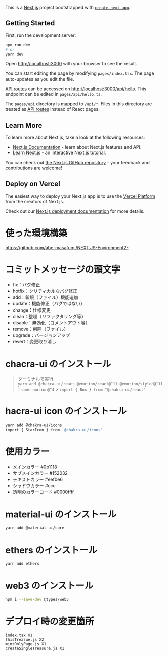 This is a [Next.js](https://nextjs.org/) project bootstrapped with [`create-next-app`](https://github.com/vercel/next.js/tree/canary/packages/create-next-app).

## Getting Started

First, run the development server:

```bash
npm run dev
# or
yarn dev
```

Open [http://localhost:3000](http://localhost:3000) with your browser to see the result.

You can start editing the page by modifying `pages/index.tsx`. The page auto-updates as you edit the file.

[API routes](https://nextjs.org/docs/api-routes/introduction) can be accessed on [http://localhost:3000/api/hello](http://localhost:3000/api/hello). This endpoint can be edited in `pages/api/hello.ts`.

The `pages/api` directory is mapped to `/api/*`. Files in this directory are treated as [API routes](https://nextjs.org/docs/api-routes/introduction) instead of React pages.

## Learn More

To learn more about Next.js, take a look at the following resources:

- [Next.js Documentation](https://nextjs.org/docs) - learn about Next.js features and API.
- [Learn Next.js](https://nextjs.org/learn) - an interactive Next.js tutorial.

You can check out [the Next.js GitHub repository](https://github.com/vercel/next.js/) - your feedback and contributions are welcome!

## Deploy on Vercel

The easiest way to deploy your Next.js app is to use the [Vercel Platform](https://vercel.com/new?utm_medium=default-template&filter=next.js&utm_source=create-next-app&utm_campaign=create-next-app-readme) from the creators of Next.js.

Check out our [Next.js deployment documentation](https://nextjs.org/docs/deployment) for more details.

# 使った環境構築

https://github.com/abe-masafumi/NEXT.JS-Environment2-

# コミットメッセージの頭文字

- fix：バグ修正
- hotfix：クリティカルなバグ修正
- add：新規（ファイル）機能追加
- update：機能修正（バグではない）
- change：仕様変更
- clean：整理（リファクタリング等）
- disable：無効化（コメントアウト等）
- remove：削除（ファイル）
- upgrade：バージョンアップ
- revert：変更取り消し

# chacra-ui のインストール

> ターミナルで実行  
> `yarn add @chakra-ui/react @emotion/react@^11 @emotion/styled@^11 framer-motion@^4` > `import { Box } from "@chakra-ui/react"`

# hacra-ui icon のインストール

```bash
yarn add @chakra-ui/icons
import { StarIcon } from '@chakra-ui/icons'
```

# 使用カラー

- メインカラー #0b1118
- サブメインカラー #152032
- テキストカラー #eef0e6
- シャドウカラー #ccc
- 透明のカラーコード #0000ffff

# material-ui のインストール

```bash
yarn add @material-ui/core
```

# ethers のインストール

```bash
yarn add ethers
```

# web3 のインストール

```bash
npm i --save-dev @types/web3
```

# デプロイ時の変更箇所
```
index.tsx X1
thisTreasue.js X2
mintOnlyPage.js X1
createSingleTreasure.js X1
```